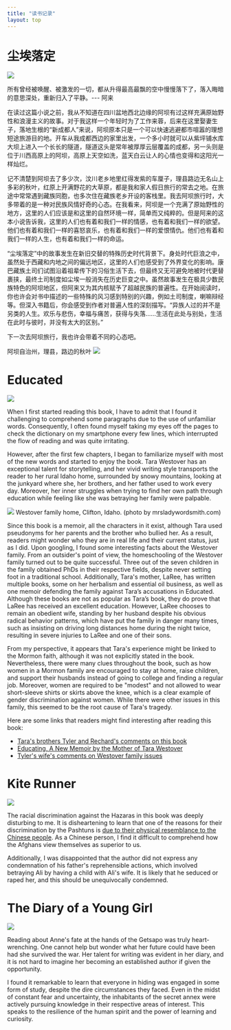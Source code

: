 ```yaml
---
title: "读书记录"
layout: top
---
```


# 尘埃落定
![](/img/reading/red-poppies.jpeg)

所有曾经被唤醒、被激发的一切，都从升得最高最飘的空中慢慢落下了，落入晦暗的意思深处，重新归入了平静。--- 阿来

在读过这篇小说之前，我从不知道在四川盆地西北边缘的阿坝有过这样充满原始野性和浪漫主义的故事。对于我这样一个年轻时为了工作来蓉，后来在这里娶妻生子，落地生根的“新成都人”来说，阿坝原本只是一个可以快速逃避都市喧嚣的理想短途旅游目的地。开车从我成都西边的家里出发，一个多小时就可以从紫坪铺水库大坝上进入一个长长的隧道，隧道这头是常年被厚厚云层覆盖的成都，另一头则是位于川西高原上的阿坝，高原上天空如洗，蓝天白云让人的心情也变得和这阳光一样灿烂。

记不清楚到阿坝去了多少次，汶川老乡地里红得发紫的车厘子，理县路边无名山上多彩的秋叶，红原上开满野花的大草原，都是我和家人假日旅行的常去之地。在旅途中常常遇到藏族同胞，也多次住在藏族老乡开设的客栈里。我去阿坝旅行时，大多带着的是一种对民族风情好奇的心态。在我看来，阿坝是一个充满了原始野性的地方，这里的人们应该是和这里的自然环境一样，简单而又纯粹的。但是阿来的这本小说告诉我，这里的人们也有着和我们一样的情感，也有着和我们一样的欲望。他们也有着和我们一样的喜怒哀乐，也有着和我们一样的爱恨情仇。他们也有着和我们一样的人生，也有着和我们一样的命运。

“尘埃落定”中的故事发生在新旧交替的特殊历史时代背景下。身处时代巨浪之中，虽然处于西藏和内地之间的偏远地区，这里的人们也感受到了外界变化的影响。康巴藏族土司们试图沿着祖辈传下的习俗生活下去，但最终又无可避免地被时代更替裹挟，最终土司制度如尘埃一般消失在历史巨变之中。​虽然故事发生在极具少数民族特色的阿坝地区，但阿来又为其内核赋予了超越民族的普遍性。在开始阅读时，你也许会对书中描述的一些特殊的风习感到特别的兴趣，例如土司制度，喇嘛辩经等。但深入书籍后，你会感受到作者对普遍人性的深刻描写。“异族人过的并不是另类的人生。欢乐与悲伤，幸福与痛苦，获得与失落……生活在此处与别处，生活在此时与彼时，并没有太大的区别。”

下一次去阿坝旅行，我也许会带着不同的心态吧。

阿坝自治州，理县，路边的秋叶
![](http://zhaohuabing.com/photos/2020-%E7%B1%B3%E4%BA%9A%E7%BD%97_hu34393696d1566496fb27505ab5ea4f20_1997659_1200x0_resize_q75_box.jpeg)

# Educated

![](https://images-na.ssl-images-amazon.com/images/S/compressed.photo.goodreads.com/books/1506026635i/35133922.jpg)

When I first started reading this book, I have to admit that I found it challenging to comprehend some paragraphs due to the use of unfamiliar words. Consequently, I often found myself taking my eyes off the pages to check the dictionary on my smartphone every few lines, which interrupted the flow of reading and was quite irritating.

However, after the first few chapters, I began to familiarize myself with most of the new words and started to enjoy the book. Tara Westover has an exceptional talent for storytelling, and her vivid writing style transports the reader to her rural Idaho home, surrounded by snowy mountains, looking at the junkyard where she, her brothers, and her father used to work every day. Moreover, her inner struggles when trying to find her own path through education while feeling like she was betraying her family were palpable.

![](https://mrsladywordsmith.com/wp-content/uploads/2020/10/Westover-Home.jpg)
Westover family home, Clifton, Idaho. (photo by mrsladywordsmith.com)

Since this book is a memoir, all the characters in it exist, although Tara used pseudonyms for her parents and the brother who bullied her. As a result, readers might wonder who they are in real life and their current status, just as I did. Upon googling, I found some interesting facts about the Westover family. From an outsider's point of view, the homeschooling of the Westover family turned out to be quite successful. Three out of the seven children in the family obtained PhDs in their respective fields, despite never setting foot in a traditional school. Additionally, Tara's mother, LaRee, has written multiple books, some on her herbalism and essential oil business, as well as one memoir defending the family against Tara’s accusations in Educated. Although these books are not as popular as Tara’s book, they do prove that LaRee has received an excellent education. However, LaRee chooses to remain an obedient wife, standing by her husband despite his obvious radical behavior patterns, which have put the family in danger many times, such as insisting on driving long distances home during the night twice, resulting in severe injuries to LaRee and one of their sons. 

From my perspective, it appears that Tara's experience might be linked to the Mormon faith, although it was not explicitly stated in the book. Nevertheless, there were many clues throughout the book, such as how women in a Mormon family are encouraged to stay at home, raise children, and support their husbands instead of going to college and finding a regular job. Moreover, women are required to be "modest" and not allowed to wear short-sleeve shirts or skirts above the knee, which is a clear example of gender discrimination against women. While there were other issues in this family, this seemed to be the root cause of Tara's tragedy.

Here are some links that readers might find interesting after reading this book:

* [Tara's brothers Tyler and Rechard's comments on this book](https://www.goodreads.com/questions/1337824-i-saw-mentioned-that-tyler-westover-has)
* [Educating, A New Memoir by the Mother of Tara Westover](https://www.google.com/amp/s/mrsladywordsmith.com/educating-memoir-laree-tara-westover/amp/)
* [Tyler's wife's comments on Westover family issues](https://www.goodreads.com/review/show/3618264576)
# Kite Runner
![](https://m.media-amazon.com/images/I/81IzbD2IiIL.jpg)

The racial discrimination against the Hazaras in this book was deeply disturbing to me. It is disheartening to learn that one of the reasons for their discrimination by the Pashtuns is [due to their physical resemblance to the Chinese people](https://www.neliti.com/publications/145437/racial-discrimination-towards-the-hazaras-as-reflected-in-khaled-hosseinis-the-k). As a Chinese person, I find it difficult to comprehend how the Afghans view themselves as superior to us.


Additionally, I was disappointed that the author did not express any condemnation of his father's reprehensible actions, which involved betraying Ali by having a child with Ali's wife. It is likely that he seduced or raped her, and this should be unequivocally condemned.

# The Diary of a Young Girl

![](https://m.media-amazon.com/images/I/81xPFVVGesL.jpg)

Reading about Anne's fate at the hands of the Getsapo was truly heart-wrenching. One cannot help but wonder what her future could have been had she survived the war. Her talent for writing was evident in her diary, and it is not hard to imagine her becoming an established author if given the opportunity.

I found it remarkable to learn that everyone in hiding was engaged in some form of study, despite the dire circumstances they faced. Even in the midst of constant fear and uncertainty, the inhabitants of the secret annex were actively pursuing knowledge in their respective areas of interest. This speaks to the resilience of the human spirit and the power of learning and curiosity.